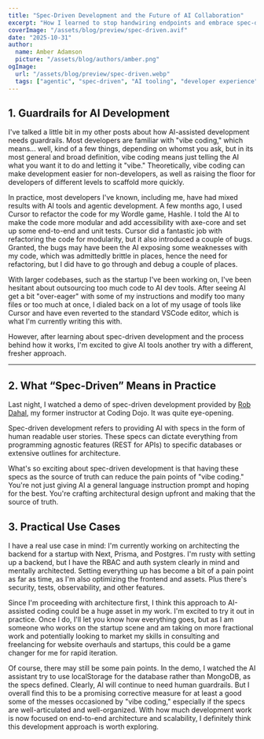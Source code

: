 ```yaml
---
title: "Spec-Driven Development and the Future of AI Collaboration"
excerpt: "How I learned to stop handwiring endpoints and embrace spec-driven workflows — and why it changes how we build."
coverImage: "/assets/blog/preview/spec-driven.avif"
date: "2025-10-31"
author:
  name: Amber Adamson
  picture: "/assets/blog/authors/amber.png"
ogImage:
  url: "/assets/blog/preview/spec-driven.webp"
  tags: ["agentic", "spec-driven", "AI tooling", "developer experience"]
---
```


## 1. Guardrails for AI Development

I've talked a little bit in my other posts about how AI-assisted development needs guardrails. Most developers are familiar with "vibe coding," which means... well, kind of a few things, depending on whomst you ask, but in its most general and broad definition, vibe coding means just telling the AI what you want it to do and letting it "vibe." Theoretically, vibe coding can make development easier for non-developers, as well as raising the floor for developers of different levels to scaffold more quickly.

In practice, most developers I've known, including me, have had mixed results with AI tools and agentic development. A few months ago, I used Cursor to refactor the code for my Wordle game, Hashle. I told the AI to make the code more modular and add accessibility with axe-core and set up some end-to-end and unit tests. Cursor did a fantastic job with refactoring the code for modularity, but it also introduced a couple of bugs. Granted, the bugs may have been the AI exposing some weaknesses with my code, which was admittedly brittle in places, hence the need for refactoring, but I did have to go through and debug a couple of places.

With larger codebases, such as the startup I've been working on, I've been hesitant about outsourcing too much code to AI dev tools. After seeing AI get a bit "over-eager" with some of my instructions and modify too many files or too much at once, I dialed back on a lot of my usage of tools like Cursor and have even reverted to the standard VSCode editor, which is what I'm currently writing this with.

However, after learning about spec-driven development and the process behind how it works, I'm excited to give AI tools another try with a different, fresher approach. 

---

## 2. What “Spec-Driven” Means in Practice

Last night, I watched a demo of spec-driven development provided by [Rob Dahal](https://www.linkedin.com/in/saurabhdahal/), my former instructor at Coding Dojo. It was quite eye-opening.

Spec-driven development refers to providing AI with specs in the form of human readable user stories. These specs can dictate everything from programming agnostic features (REST for APIs) to specific databases or extensive outlines for architecture. 

What's so exciting about spec-driven development is that having these specs as the source of truth can reduce the pain points of "vibe coding." You're not just giving AI a general language instruction prompt and hoping for the best. You're crafting architectural design upfront and making that the source of truth.

## 3. Practical Use Cases

I have a real use case in mind: I'm currently working on architecting the backend for a startup with Next, Prisma, and Postgres. I'm rusty with setting up a backend, but I have the RBAC and auth system clearly in mind and mentally architected. Setting everything up has become a bit of a pain point as far as time, as I'm also optimizing the frontend and assets. Plus there's security, tests, observability, and other features.

Since I'm proceeding with architecture first, I think this approach to AI-assisted coding could be a huge asset in my work. I'm excited to try it out in practice. Once I do, I'll let you know how everything goes, but as I am someone who works on the startup scene and am taking on more fractional work and potentially looking to market my skills in consulting and freelancing for website overhauls and startups, this could be a game changer for me for rapid iteration.

Of course, there may still be some pain points. In the demo, I watched the AI assistant try to use localStorage for the database rather than MongoDB, as the specs defined. Clearly, AI will continue to need human guardrails. But I overall find this to be a promising corrective measure for at least a good some of the messes occasioned by "vibe coding," especially if the specs are well-articulated and well-organized. With how much development work is now focused on end-to-end architecture and scalability, I definitely think this development approach is worth exploring.